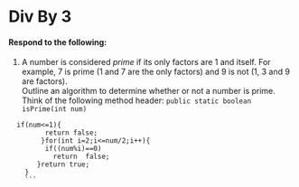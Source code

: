 # Div By 3
#### Respond to the following:

1. A number is considered *prime* if its only factors are 1 and itself. For example, 7 is prime (1 and 7 are the only factors) and 9 is not (1, 3 and 9 are factors).  
Outline an algorithm to determine whether or not a number is prime.  
Think of the following method header:
`public static boolean isPrime(int num)`
```
  if(num<=1){
         return false;
        }for(int i=2;i<=num/2;i++){
         if((num%i)==0)
           return  false;
       }return true;
    }
    ```
